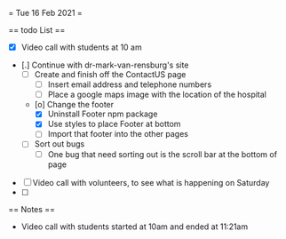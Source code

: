 = Tue 16 Feb 2021 =

== todo List ==
- [X] Video call with students at 10 am
- [.] Continue with dr-mark-van-rensburg's site
	- [ ] Create and finish off the ContactUS page
		- [ ] Insert email address and telephone numbers
		- [ ] Place a google maps image with the location of the hospital
	- [o] Change the footer
		- [X] Uninstall Footer npm package
		- [X] Use styles to place Footer at bottom
		- [ ] Import that footer into the other pages
	- [ ] Sort out bugs
		- [ ] One bug that need sorting out is the scroll bar at the bottom of page
- [ ] Video call with volunteers, to see what is happening on Saturday
- [ ] 

== Notes ==
 * Video call with students started at 10am and ended at 11:21am
